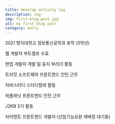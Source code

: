 ```yaml
---
title: develop activity log
description: log
img: first-blog-post.jpg
alt: my first blog post
category: daily
---
```


2021
명지대학교 정보통신공학과 휴학 (3학년)

웹 개발자 부트캠프 수료

현업 개발자 개발 팀 둥지 부리더 활동

트리짓 소프트웨어 프론트엔드 인턴 근무

자바스터디 스터디할래 활동

위플래닛 프론트엔드 인턴 근무

J2KB 3기 활동

자이엔트 프론트엔드 개발자 (산업기능요원 재배정 대기중)